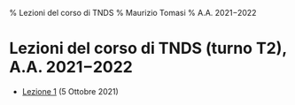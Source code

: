 % Lezioni del corso di TNDS
% Maurizio Tomasi
% A.A. 2021−2022

# Lezioni del corso di TNDS (turno T2), A.A. 2021−2022

- [Lezione 1](tomasi-lezione-01.html) (5 Ottobre 2021)


